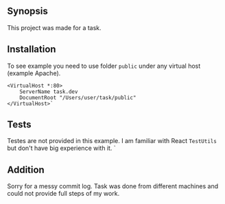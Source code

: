 ## Synopsis

This project was made for a task.


## Installation

To see example you need to use folder `public` under any virtual host (example Apache).

    <VirtualHost *:80>
        ServerName task.dev
        DocumentRoot "/Users/user/task/public"
    </VirtualHost>`


## Tests

Testes are not provided in this example. I am familiar with React `TestUtils` but don't have big experience with it. `

## Addition

Sorry for a messy commit log. Task was done from different machines and could not provide full steps of my work.

